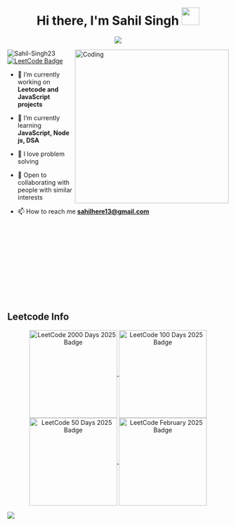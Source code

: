 

<h1 align="center">Hi there, I'm Sahil Singh <img src="https://github.com/TheDudeThatCode/TheDudeThatCode/blob/master/Assets/Hi.gif" width="40px"> </h1> 
<p align="center">
  <a href="https://github.com/DenverCoder1/readme-typing-svg"><img src="https://readme-typing-svg.herokuapp.com?font=Time+New+Roman&color=cyan&size=25&center=true&vCenter=true&width=600&height=100&lines=,Exploring+Data+Structures+and+JavaScript,;Computer+Science+(IOT)+@CIT,;Into+Competitive+Programming,;Love+learning+new+tech"></a>
</p>
<img align="right" alt="Coding" width="350" src="https://media1.giphy.com/media/v1.Y2lkPTc5MGI3NjExbDlpc21rN3BvdDZ2aHByMndweThqZzl6MGQwd3BnYTZ4ZnVwY3FhcSZlcD12MV9pbnRlcm5hbF9naWZfYnlfaWQmY3Q9Zw/3dhmyq6EKw2x7eFt4X/giphy.gif">

<p align="left">
  <img src="https://komarev.com/ghpvc/?username=Sahil-Singh23&label=Profile%20views&color=0e75b6&style=flat" alt="Sahil-Singh23" />
  
  <a href="https://leetcode.com/sah1ls/" target="_blank">
    <img alt="LeetCode Badge" src="https://img.shields.io/badge/LeetCode-Problem_Solver-ffa116?logo=leetcode">
  </a>
</p>


- 🔭 I’m currently working on **Leetcode and JavaScript projects**

- 🌱 I’m currently learning **JavaScript, Node js, DSA**

- 🧋 I love problem solving

- 💬 Open to collaborating with people with similar interests

- 📫 How to reach me **sahilhere13@gmail.com**

<br/><br/><br/><br/><br/><br/><br/><br/><br/><br/>
## Leetcode Info

<p align="center">
  <a href="https://leetcode.com/sah1ls/" target="_blank">
        <img align="center" src="https://assets.leetcode.com/static_assets/others/200.gif" alt="LeetCode 2000 Days 2025 Badge" height="200" width="200" />
    </a>
    <a href="https://leetcode.com/sah1ls/" target="_blank">
        <img align="center" src="https://assets.leetcode.com/static_assets/others/25100.gif" alt="LeetCode 100 Days 2025 Badge" height="200" width="200" />
    </a>
    <a href="https://leetcode.com/sah1ls/" target="_blank">
        <img align="center" src="https://assets.leetcode.com/static_assets/others/2550.gif" alt="LeetCode 50 Days 2025 Badge" height="200" width="200" />
    </a>
    <a href="https://leetcode.com/sah1ls/" target="_blank">
        <img align="center" src="https://leetcode.com/static/images/badges/2025/gif/2025-02.gif" alt="LeetCode February 2025 Badge" height="200" width="200" />
    </a>
</p>

<p align="center">
    <a href="https://leetcard.jacoblin.cool/sah1ls?theme=dark&font=Donegal%20One&ext=heatmap">
        <img src="https://leetcard.jacoblin.cool/sah1ls?theme=dark&font=Donegal%20One&ext=heatmap" style="max-width: 115%; display: block; margin: auto;">
    </a>
</p>
<br>


